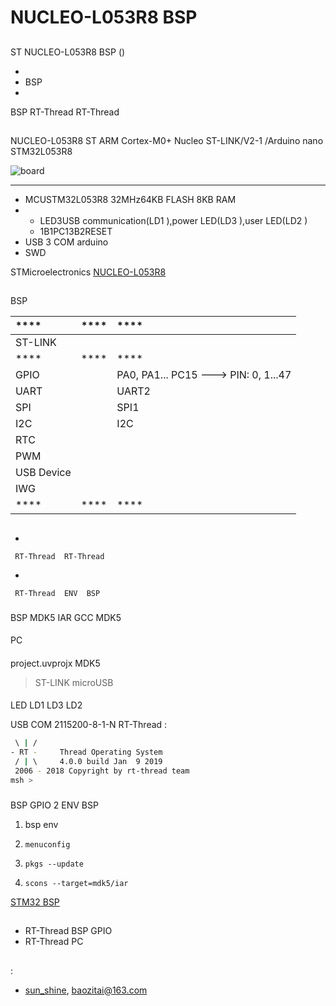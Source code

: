 # NUCLEO-L053R8  BSP 

## 

ST NUCLEO-L053R8  BSP () 



- 
- BSP 
- 

 BSP RT-Thread  RT-Thread 

## 

NUCLEO-L053R8  ST  ARM Cortex-M0+  Nucleo  ST-LINK/V2-1 /Arduino nano  STM32L053R8 



![board](figures/board.jpg)

 **** 

- MCUSTM32L053R8 32MHz64KB FLASH 8KB RAM
- 
  - LED3USB communication(LD1 ),power LED(LD3 ),user LED(LD2 )
  - 1B1PC13B2RESET
- USB  3  COM arduino 
-  SWD

STMicroelectronics [NUCLEO-L053R8](https://www.st.com/en/evaluation-tools/nucleo-l053r8.html)

## 

 BSP 

| ****      | **** | ****                              |
| :----------------- | :----------: | :------------------------------------- |
|  ST-LINK         |          |                             |
| ****      | **** | ****                              |
| GPIO              |          | PA0, PA1... PC15 ---> PIN: 0, 1...47 |
| UART              |          | UART2                             |
| SPI               |      | SPI1                             |
| I2C               |      |  I2C                       |
| RTC               |      |                               |
| PWM               |      |                               |
| USB Device        |      |                              |
| IWG               |      |                                |
| ****      | **** | ****                                                                  |

## 



- 

     RT-Thread  RT-Thread  

- 

     RT-Thread  ENV  BSP 


### 

 BSP  MDK5  IAR  GCC  MDK5 

#### 

 PC

#### 

 project.uvprojx  MDK5 

>  ST-LINK  microUSB 

#### 

 LED  LD1  LD3  LD2 

USB  COM  2115200-8-1-N RT-Thread :

```bash
 \ | /
- RT -     Thread Operating System
 / | \     4.0.0 build Jan  9 2019
 2006 - 2018 Copyright by rt-thread team
msh >
```
### 

 BSP  GPIO   2  ENV BSP 

1.  bsp  env 

2. `menuconfig`

3. `pkgs --update`

4. `scons --target=mdk5/iar` 

 [STM32  BSP ](../docs/STM32BSP.md)

## 

-  RT-Thread BSP GPIO 
-  RT-Thread  PC 

## 

:

-  [sun_shine](https://github.com/sunshine0824), <baozitai@163.com>
